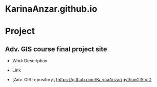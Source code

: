 # KarinaAnzar.github.io
# Project
## Adv. GIS course final project site
- Work Description

- Link
- [Adv. GIS repository.]{https://github.com/KarinaAnzar/pythonGIS.git}
  
